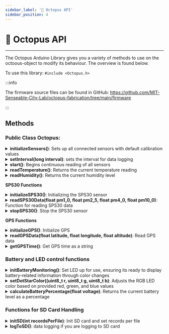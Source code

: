 ```yaml
---
sidebar_label: '🔌 Octopus API'
sidebar_position: 4
---
```


# 🔌 Octopus API

---

The Octopus Arduino Library gives you a variety of methods to use on the octoous-object to modify its behaviour. The overview is found below.

To use this library:
`#include <Octopus.h>`

:::info

The firmware source files can be found in GitHub: https://github.com/MIT-Senseable-City-Lab/octopus-fabrication/tree/main/firmware

:::


## Methods

### Public Class Octopus:

<details>
    <summary><strong>initializeSensors()</strong>: Sets up all connected sensors with default calibration values</summary> 
    <p>Parameters </p>
    <p>None</p>
    <p>Returns</p>
    <p>1 on success, 0 on failure</p>
    <p>Example</p>
    ```py
    if (!Octopus::initializeSensors()) {
        Serial.println("Failed to initialize Sensors!");
        while (1);
    }
    ``` 
</details>

<details>
    <summary><strong>setInterval(long interval)</strong>: sets the interval for data logging</summary>
    <p><strong>Parameters</strong></p>
    <p>long interval</p>
    <p><strong>Returns</strong></p>
    <p>-</p>
    <p><strong>Example</strong></p>
    ```py
    Octopus::setInterval(5000) // sets the interval for data logging to 5 seconds
    ```
</details>

<details>
    <summary><strong>start()</strong>: Begins continuous reading of all sensors</summary>
    <p><strong>Parameters</strong></p>
    <p>None</p>
    <p><strong>Returns</strong></p>
    <p>1 on success, 0 on failure</p>
    <p><strong>Example</strong></p>
    ```py
    if (!Octopus::start()) {
        Serial.println("Failed to start data collection!");
        while (1);
    }
    ```
</details>

<details>
    <summary><strong>readTemperature()</strong>: Returns the current temperature reading</summary>
    <p><strong>Parameters</strong></p>
    <p>None</p>
    <p><strong>Returns</strong></p>
    <p>Temperature (float) on on success, 0 on failure</p>
    <p><strong>Example</strong></p>
    ```py
    Serial.print("Temperature = ");
    Serial.print(Octopus::readTemperature());
    Serial.println(" °C");
     ```
</details>

<details>
    <summary><strong>readHumidity()</strong>: Returns the current humidity level</summary>
    <p><strong>Parameters</strong></p>
    <p>None</p>
    <p><strong>Returns</strong></p>
    <p>Humidity (float) on success, 0 on failure</p>
    <p><strong>Example</strong></p>
    ```py
    Serial.print("Humidity = ");
    Serial.print(Octopus::readHumidity());
    Serial.println(" %");
     ```
</details>

**SPS30 Functions**

<details>
    <summary><strong>initializeSPS30()</strong>: Initializing the SPS30 sensor</summary>
    <p><strong>Parameters</strong></p>
    <p>None</p>
    <p><strong>Returns</strong></p>
    <p>1 on on success, 0 on failure</p>
    <p><strong>Example</strong></p>
    ```py
    // Sensor availability flags
    bool sps30Available = false;

    sps30Available = Octopus::initializeSPS30();
     ```
</details>

<details>
    <summary><strong>readSPS30Data(float pm1_0, float pm2_5, float pm4_0, float pm10_0)</strong>: Function for reading SPS30 data</summary>
    <p><strong>Parameters</strong></p>
    <p>- float pm1_0: variable to save PM1.0 value</p>
    <p>- float pm2_5: variable to save PM2.5 value</p>
    <p>- float pm4_0: variable to save PM4.0 value</p>
    <p>float pm10_0: variable to save PM10 value</p>
    <p><strong>Returns</strong></p>
    <p>1 on on success, 0 on failure</p>
    <p><strong>Example</strong></p>
    ```py
    // Read SPS30 data if available
    float pm1_0 = 0, pm2_5 = 0, pm4_0 = 0, pm10_0 = 0;
    if (sps30Available) {
        if (!Octopus::readSPS30Data(pm1_0, pm2_5, pm4_0, pm10_0)) {
            Serial.println("Failed to read SPS30 data");
        }
    }
     ```
</details>

<details>
    <summary><strong>stopSPS30()</strong>: Stop the SPS30 sensor</summary>
    <p><strong>Parameters</strong></p>
    <p>None</p>
    <p><strong>Returns</strong></p>
    <p>1 on on success, 0 on failure</p>
    <p><strong>Example</strong></p>
    ```py
    if (sps30Available) {
        Octopus::stopSPS30();
    }
     ```
</details>

**GPS Functions**

<details>
    <summary><strong>initializeGPS()</strong>: Initialize GPS</summary>
    <p><strong>Parameters</strong></p>
    <p>None</p>
    <p><strong>Returns</strong></p>
    <p>1 on on success, 0 on failure</p>
    <p><strong>Example</strong></p>
    ```py
    // Sensor availability flags
    bool gpsAvailable = false;
    
    gpsAvailable = Octopus::initializeGPS();
     ```
</details>

<details>
    <summary><strong>readGPSData(float latitude, float longitude, float altitude)</strong>: Read GPS data</summary>
    <p><strong>Parameters</strong></p>
    <p>- float latitude: variable to save latitude</p>
    <p>- float longitude: variable to save longitude</p>
    <p>- float altitude: variable to save altitude</p>
    <p><strong>Returns</strong></p>
    <p>1 on on success, 0 on failure</p>
    <p><strong>Example</strong></p>
    ```py
    // Read GPS data if available
    float latitude = 0, longitude = 0, altitude = 0;
    if (gpsAvailable) {
        if (!Octopus::readGPSData(latitude, longitude, altitude)) {
            Serial.println("Failed to read GPS data");
        }
    }
     ```
</details>

<details>
    <summary><strong>getGPSTime()</strong>: Get GPS time as a string</summary>
    <p><strong>Parameters</strong></p>
    <p>None</p>
    <p><strong>Returns</strong></p>
    <p>GPS time as a string on on success, "0.00" on failure</p>
    <p><strong>Example</strong></p>
    ```py
    // Get GPS time if available
    String gpsTime = "N/A";
    if (gpsAvailable) {
        gpsTime = Octopus::getGPSTime();
    }
     ```
</details>


### Battery and LED control functions

<details>
    <summary><strong>initBatteryMonitoring()</strong>: Set LED up for use, ensuring its ready to display battery-related information through color changes</summary>
    <p><strong>Parameters</strong></p>
    <p>None</p>
    <p><strong>Returns</strong></p>
    <p>-</p>
    <p><strong>Example</strong></p>
    ```py
    // If start-button is pressed, monitor battery and initialize SPS30
    if (buttonPressTime != 0) {
        if (!longPressHandled) {
            deviceOn = true;
            Serial.println("Device turned on");
            initSD(RECORDS_PER_FILE);
            initBatteryMonitoring();
            if (sps30Available) {
                Octopus::initializeSPS30();
            }
        }
     ```
</details>

<details>
    <summary><strong>setDotStarColor((uint8_t r, uint8_t g, uint8_t b)</strong>: Adjusts the RGB LED color based on provided red, green, and blue values</summary>
    <p><strong>Parameters</strong></p>
    <p>- uint8_t r: variable to indicate level of RED in the LED, values between 0-255 is valid.</p>
    <p>- uint8_t g: variable to indicate level of GREEN in the LED, values between 0-255 is valid.</p>
    <p>- uint8_t b: variable to indicate level of BLUE in the LED, values between 0-255 is valid.   </p>
    <p><strong>Returns</strong></p>
    <p>-</p>
    <p><strong>Example</strong></p>
    ```py
    void loop() {
        setDotStarColor(0, 0, 255); // LED set to BLUE
        delay(500);
        setDotStarColor(0, 255, 0); // LED set to GREEN
        delay(500);
        setDotStarColor(255, 0, 0); // LED set to RED
        delay(500);
    }
    ```
</details>

<details>
    <summary><strong>calculateBatteryPercentage(float voltage)</strong>: Returns the current battery level as a percentage</summary>
    <p><strong>Parameters</strong></p>
    <p>float voltage</p>
    <p><strong>Returns</strong></p>
    <p>float: Current battery presentage calculated</p>
    <p><strong>Example</strong></p>
    ```py
    // Battery monitoring and RGB LED control
    const int vbatPin = A0;         
    const int chargeStatePin = 7; 

    int vbatRaw = analogRead(vbatPin);
    float vbatVoltage = vbatRaw * (3.294 / 1023.0) * 1.279;
    bool chargeState = digitalRead(chargeStatePin);
    bool batteryConnected = vbatVoltage > 2.5;
    float batteryPercentage = batteryConnected ? calculateBatteryPercentage(vbatVoltage) : 0.0;
     ```
</details>

### Functions for SD Card Handling

<details>
    <summary><strong>initSD(int recordsPerFile)</strong>: Init SD card and set records per file</summary>
    <p><strong>Parameters</strong></p>
    <p>- int recordsPerFile: number of records per file stored to SD card</p>
    <p><strong>Returns</strong></p>
    <p>-</p>
    <p><strong>Example</strong></p>
    ```py
    deviceOn = true;
    Serial.println("Device turned on");
    initSD(RECORDS_PER_FILE);
    ```
</details>

<details>
    <summary><strong>logToSD()</strong>: data logging if you are logging to SD card</summary>
    <p><strong>Parameters</strong></p>
    <p>String</p>
    <p><strong>Returns</strong></p>
    <p>-</p>
    <p><strong>Example</strong></p>
    ```py
     // Log the data (Include placeholders or skip the SPS30 values if not available)
    String data = gpsTime + "," + String(latitude, 7) + "," + String(longitude, 7) + "," + temperature + "," + humidity;
    if (sps30Available) {
        data += "," + String(pm1_0) + "," + String(pm2_5) + "," + String(pm4_0) + "," + String(pm10_0);
    } else {
        data += ",N/A,N/A,N/A,N/A";  // Placeholder if SPS30 data is unavailable
    }
    logToSD(data);
    ```
</details>




